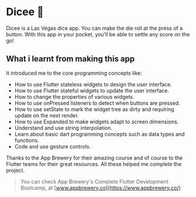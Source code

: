 # Dicee 🎲
Dicee is a Las Vegas dice app. 
You can make the die roll at the press of a button. 
With this app in your pocket, you’ll be able to settle any score on the go!

## What i learnt from making this app

It introduced me to the core programming concepts like:
- How to use Flutter stateless widgets to design the user interface.
- How to use Flutter stateful widgets to update the user interface.
- How to change the properties of various widgets.
- How to use onPressed listeners to detect when buttons are pressed.
- How to use setState to mark the widget tree as dirty and requiring update on the next render.
- How to use Expanded to make widgets adapt to screen dimensions.
- Understand and use string interpolation.
- Learn about basic dart programming concepts such as data types and functions.
- Code and use gesture controls.

Thanks to the App Brewery for their amazing course and of course to the Flutter teams for their great resources.
All these helped me complete the project.
>You can check App Brewery's Complete Flutter Development Bootcamp, at [www.appbrewery.co](https://www.appbrewery.co/)

